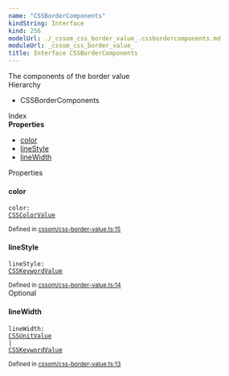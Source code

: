 ```yaml
---
name: "CSSBorderComponents"
kindString: Interface
kind: 256
modelUrl: ./_cssom_css_border_value_.cssbordercomponents.md
moduleUrl: _cssom_css_border_value_
title: Interface CSSBorderComponents
---
```

<section class="tsd-panel tsd-comment">
<div class="pt-1 tsd-comment">
<div markdown="1">
The components of the border value
</div>
</div>
</section>


<section class="pt-2 tsd-panel tsd-hierarchy">
<div class="lead">Hierarchy</div>
<ul class="pl-3 tsd-hierarchy list-style-initial">
<li>
<span class="target">CSSBorderComponents</span>

</li>
</ul>

</section>





<section >
<div class="lead pb-2">Index</div>
<section class="tsd-panel tsd-index-panel">
<div class="tsd-index-content">
<section class="tsd-index-section ">
<strong>Properties</strong>
<ul>
<li class="tsd-kind-property tsd-parent-kind-interface"><a href="../_cssom_css_border_value_.cssbordercomponents/#color" class="tsd-kind-icon">color</a></li>
<li class="tsd-kind-property tsd-parent-kind-interface"><a href="../_cssom_css_border_value_.cssbordercomponents/#linestyle" class="tsd-kind-icon">line<wbr>Style</a></li>
<li class="tsd-kind-property tsd-parent-kind-interface"><a href="../_cssom_css_border_value_.cssbordercomponents/#linewidth" class="tsd-kind-icon">line<wbr>Width</a></li>
</ul>
</section>
</div>
</section>
</section>
<section>
<div class="lead">Properties</div>
<section class="pb-4 pt-2 tsd-kind-property tsd-parent-kind-interface">
<div class="d-flex flex-row">

<h4 id="color">color</h4>
</div>

<code class="tsd-signature tsd-kind-icon">color<span class="tsd-signature-symbol">:</span> <a href="../_cssom_css_color_value_.csscolorvalue/" class="tsd-signature-type">CSSColorValue</a></code>

<aside class="tsd-sources pb-2">
<div class="d-flex flex-column">
<small class="text-muted">Defined in <a href="https://github.com/umbopepato/visua/blob/b2262eb/src/cssom/css-border-value.ts#L15">cssom/css-border-value.ts:15</a></small>
</div>
</aside>




</section>
<section class="pb-4 pt-2 tsd-kind-property tsd-parent-kind-interface">
<div class="d-flex flex-row">

<h4 id="linestyle">line<wbr>Style</h4>
</div>

<code class="tsd-signature tsd-kind-icon">line<wbr>Style<span class="tsd-signature-symbol">:</span> <a href="../_cssom_css_keyword_value_.csskeywordvalue/" class="tsd-signature-type">CSSKeywordValue</a></code>

<aside class="tsd-sources pb-2">
<div class="d-flex flex-column">
<small class="text-muted">Defined in <a href="https://github.com/umbopepato/visua/blob/b2262eb/src/cssom/css-border-value.ts#L14">cssom/css-border-value.ts:14</a></small>
</div>
</aside>




</section>
<section class="pb-4 pt-2 tsd-kind-property tsd-parent-kind-interface">
<div class="d-flex flex-row">
<div class="h4 pr-1"><span class="badge badge-primary">Optional</span></div>
<h4 id="linewidth">line<wbr>Width</h4>
</div>

<code class="tsd-signature tsd-kind-icon">line<wbr>Width<span class="tsd-signature-symbol">:</span> <a href="../_cssom_css_unit_value_.cssunitvalue/" class="tsd-signature-type">CSSUnitValue</a><span class="tsd-signature-symbol"> | </span><a href="../_cssom_css_keyword_value_.csskeywordvalue/" class="tsd-signature-type">CSSKeywordValue</a></code>

<aside class="tsd-sources pb-2">
<div class="d-flex flex-column">
<small class="text-muted">Defined in <a href="https://github.com/umbopepato/visua/blob/b2262eb/src/cssom/css-border-value.ts#L13">cssom/css-border-value.ts:13</a></small>
</div>
</aside>




</section>
</section>
